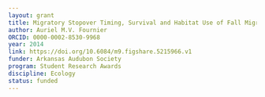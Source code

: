 ```yaml
---
layout: grant
title: Migratory Stopover Timing, Survival and Habitat Use of Fall Migrating Sora in Managed Wetlands in Missouri 
author: Auriel M.V. Fournier
ORCID: 0000-0002-8530-9968
year: 2014
link: https://doi.org/10.6084/m9.figshare.5215966.v1
funder: Arkansas Audubon Society
program: Student Research Awards
discipline: Ecology
status: funded
---
```

